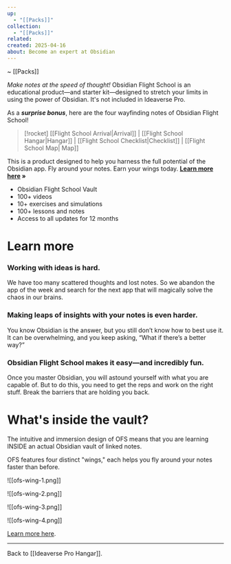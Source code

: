 ```yaml
---
up:
  - "[[Packs]]"
collection:
  - "[[Packs]]"
related: 
created: 2025-04-16
about: Become an expert at Obsidian
---
```

~ [[Packs]] 

*Make notes at the speed of thought!* Obsidian Flight School is an educational product—and starter kit—designed to stretch your limits in using the power of Obsidian. It's not included in Ideaverse Pro. 

As a ***surprise bonus***, here are the four wayfinding notes of Obsidian Flight School!

> [!rocket] [[Flight School Arrival|Arrival]] | [[Flight School Hangar|Hangar]] | [[Flight School Checklist|Checklist]] | [[Flight School Map| Map]]

This is a product designed to help you harness the full potential of the Obsidian app. Fly around your notes. Earn your wings today. **[Learn more here](https://www.linkingyourthinking.com/obsidian-flight-school) »**

- Obsidian Flight School Vault
- 100+ videos
- 10+ exercises and simulations
- 100+ lessons and notes
- Access to all updates for 12 months

# Learn more

### Working with ideas is hard.  

We have too many scattered thoughts and lost notes. So we abandon the app of the week and search for the next app that will magically solve the chaos in our brains.

### Making leaps of insights with your notes is even harder. 

You know Obsidian is the answer, but you still don’t know how to best use it. It can be overwhelming, and you keep asking, “What if there’s a better way?”

### Obsidian Flight School makes it easy—and incredibly fun.  

Once you master Obsidian, you will astound yourself with what you are capable of. But to do this, you need to get the reps and work on the right stuff. Break the barriers that are holding you back.

# What's inside the vault?

The intuitive and immersion design of OFS means that you are learning INSIDE an actual Obsidian vault of linked notes. 

OFS features four distinct "wings," each helps you fly around your notes faster than before.

![[ofs-wing-1.png]]

![[ofs-wing-2.png]]

![[ofs-wing-3.png]]

![[ofs-wing-4.png]]

[Learn more here](https://www.linkingyourthinking.com/obsidian-flight-school).

---

Back to [[Ideaverse Pro Hangar]].